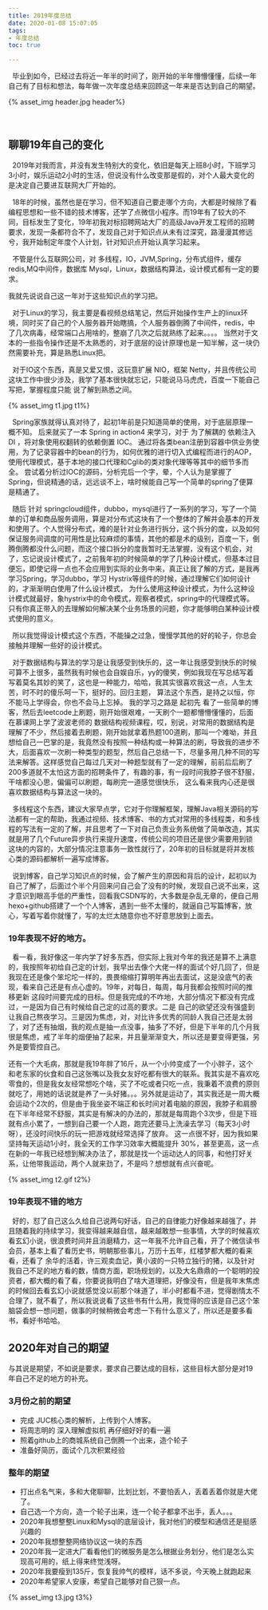 ```yaml
---
title: 2019年度总结
date: 2020-01-08 15:07:05
tags: 
- 年度总结
toc: true

---
```


 &nbsp;&nbsp;毕业到如今，已经过去将近一年半的时间了，刚开始的半年懵懵懂懂，后续一年自己有了目标和想法，每年做一次年度总结来回顾这一年来是否达到自己的期望。

{% asset_img header.jpg header%}

<!--more-->
<br/>



## **聊聊19年自己的变化**

 &nbsp;&nbsp;2019年对我而言，并没有发生特别大的变化，依旧是每天上班8小时，下班学习3小时，娱乐运动2小时的生活，但说没有什么改变那是假的，对个人最大变化的是决定自己要进互联网大厂开始的。

 &nbsp;&nbsp;18年的时候，虽然也是在学习，但不知道自己要走哪个方向，大都是时候除了看编程思想和一些不错的技术博客，还学了点微信小程序。而19年有了较大的不同，目标发生了变化，19年初我对标招聘网站大厂的高级Java开发工程师的招聘要求，发现一条都符合不了，发现自己对于知识点从未有过深究，路漫漫其修远兮，我开始制定年度个人计划，针对知识点开始认真学习起来。      

 &nbsp;&nbsp;不管是什么互联网公司，对 多线程，IO，JVM,Spring，分布式组件，缓存redis,MQ中间件，数据库 Mysql，Linux，数据结构算法，设计模式都有一定的要求。

我就先说说自己这一年对于这些知识点的学习把。

 &nbsp;&nbsp;对于Linux的学习，我主要是看视频总结笔记，然后开始操作生产上的linux环境，同时买了自己的个人服务器开始瞎搞，个人服务器倒腾了中间件，redis，中了几次病毒，经常端口占用啥的，整崩了几次之后就熟练了起来。。。。 当然对于文本的一些指令操作还是不太熟悉的，对于底层的设计原理也是一知半解，这一块仍然需要补充，算是熟悉Linux把。



 &nbsp;&nbsp;对于IO这个东西，真是又爱又恨，这玩意扩展 NIO，框架 Netty，并且传统公司这块工作中很少涉及，我学了基本很快就忘记，只能说马马虎虎，百度一下能自己写把，掌握程度只能 说了解到熟悉之间。

{% asset_img t1.jpg t1%}



 &nbsp;&nbsp;Spring家族就得认真对待了，起初1年前是只知道简单的使用，对于底层原理一概不知。  后来就买了一本 Spring in action4 来学习，对于 为了解耦的 依赖注入 DI ，将对象使用权翻转的依赖倒置 IOC。 通过将各类bean注册到容器中供业务使用，为了记录容器中的bean的行为，如何优雅的进行切入式编程而进行的AOP，使用代理模式，基于本地的接口代理和Cglib的类对象代理等等其中的细节多而全。 尝试着分析过IOC的源码，分析完后一个字，晕，个人认为是掌握了Spring，但说精通的话，远远谈不上，啥时候能自己写一个简单的spring了便算是精通了。



 &nbsp;&nbsp;随后 针对 springcloud组件，dubbo，mysql进行了一系列的学习，写了一个简单的订单和商品服务调用，算是对分布式这块有了一个整体的了解并会基本的开发和使用了。个人觉得分布式，难的是针对业务进行拆分，这个拆分的度，以及如何保证服务间调度的可用性是比较麻烦的事情，其他的都是术的级别，百度一下，倒腾倒腾都没什么问题，而这个接口拆分的度我暂时无法掌握，没有这个机会，对了，忘记说设计模式了，之前我年初的时候简单的学了几种设计模式，但基本过目便忘，即使记得一点也不会应用到实际的业务中来，真正让我了解的方式，是我再学习Spring，学习dubbo，学习 Hystrix等组件的时候，通过理解它们如何设计的，才渐渐明白使用了什么设计模式， 为什么使用这种设计模式，为什么这种设计模式就最好，象hystrix中的命令模式，观察者模式，spring中的代理模式等。 只有你真正带入的去理解如何解决某个业务场景的问题，你才能够明白某种设计模式使用的意义。

  &nbsp;&nbsp;所以我觉得设计模式这个东西，不能操之过急，慢慢学其他的好的轮子，你总会接触并理解一些好的设计模式。



  &nbsp;&nbsp;对于数据结构与算法的学习是让我感受到快乐的，这一年让我感受到快乐的时候可算不上很多，虽然我有时候也会自娱自乐，yy的傻笑，例如我现在写总结写着写着莫名其妙的笑了，这也是一种能力，哈哈，我其实很喜欢我这一点，人生太苦，时不时的傻乐呵一下，挺好的。回归主题， 算法这个东西，是持之以恒，你不能马上学得会，你也不会马上忘掉。 我的学习之路是  起初先 看了一些简单的博客，然后去leetcode上刷题，刚开始很艰难，一天刷个一题都懵懵懂懂的，后面在慕课网上学了波波老师的 数据结构视频课程，哎，别说，对常用的数据结构是理解了不少，然后接着去刷题，刚开始就拿着热题100道刷，那叫一个难呦，并且想给自己一巴掌的是，我竟然没有按照一种结构或一种算法的刷，导致我的进步不大，后面喜欢一次刷一种类型的题型，然后自己总结一下，尽量多用几种不同的写法来解答。这样感觉自己每过几天对一种题型就有了一定的理解，前前后后刷了200多道就不太怕这方面的招聘条件了，有趣的事，有一段时间我脖子很不舒服，干啥都没心思，偏偏可以刷题，每刷完一道感觉很快乐， 这么看来我内心还是很喜欢数据结构与算法这一块的。

 &nbsp;&nbsp;多线程这个东西，建议大家早点学，它对于你理解框架，理解Java相关源码的写法都有一定的帮助，我通过视频、技术博客、书的方式对常用的多线程类，和多线程的写法有一定的了解，并且思考了一下对自己负责业务系统做了简单改造，其实就是用了几个Future异步执行来提升速度，传统公司的项目还是很少需要用到锁这块的内容的，大部分情况注意事务一致性就行了，20年初的目标就是将并发核心类的源码都解析一遍写成博客。

 &nbsp;&nbsp;说到博客，自己学习知识点的时候，会了解产生的原因和背后的设计，起初以为自己了解了，后面过个半个月回来问自己会了没有的时候，发现自己说不出来，这才意识到眼高手低的严重性，回看我CSDN写的，大多数是杂乱无章的，便自己用hexo+github搭建了一个个人博客，遇到一些不太懂的，就逼自己写篇博客，放心，写着写着你就懂了，写的太烂太随意你也不好意思放到上面去。

  

### **19年表现不好的地方。**

 &nbsp;&nbsp;看一看，我好像这一年内学了好多东西，但实际上我对今年的我还是算不上满意的，我按照年初给自己定的计划，我早出去像个大佬一样的面试个好几回了，但是我现在还是像个笨坨坨一样的，畏畏缩缩打算明年再出去面试，这是没底气的表现，看来自己还是有点心虚的。19年，对每日，每周，每月我都会按照时间的推移更新 这段时间要完成的目标。但是我完成的不咋地，大部分情况下都没有完成过，一是因为自己有时候给自己定的过高的要求。二是 自己的欲望还没有强盛到让我自己熬夜学习。三是因为焦虑，对，对比许多优秀的同龄人我自己还是太弱了，对了还有抽烟，我的观点是抽一点没事，抽多了不好，但是下半年的几个月我很是焦虑，戒了半年的烟便抽了起来，并且量渐渐变大，所以还是要变得更强，另外是要管控自己。

   还有一个大毛病，那就是我19年胖了16斤，从一个小帅变成了一个小胖子，这个和老东家的伙食和自己这张嘴以及我女友好吃都有很大的联系。我其实是不喜欢吃零食的，但是我女友经常想吃个啥，买了不吃或者只吃一点，我秉着不浪费的原则就吃了，用她的话说就是养了一头好猪。。。另外就是运动了，其实我还是一周大概会运动个2次的，但是由于我坐姿不端正和长时间对着电脑的原因，我脖子和肩膀在下半年经常不舒服，其实是有解决的办法的，那就是每周跑个3次步，但是下班就有点小累了，一想到自己要一个人跑，跑完还要马上洗澡去学习（每天3小时呀），还没时间快乐的玩一把游戏就经常选择了放弃。 这一点很不好，因为我如果坚持每天运动1小时，我全天的工作学习效率大概能提升 30%，甚至更高，这一点在新的一年我已经想到解决办法了，那就是找一个运动达人的同事，和他打好关系，让他带我运动，两个人就来劲了，不是吗？想想就有点兴奋呢。

{% asset_img t2.gif t2%}

### **19年表现不错的地方**

 &nbsp;&nbsp;好的，怼了自己这么久给自己说两句好话，自己的自律能力好像越来越强了，并且随着我的持续学习，我变得越来越自信，越来越敢想一些事情，大学的时候喜欢看玄幻小说，很浪费时间并且消磨精力，这一年我不允许自己看，开了个微信读书会员，基本上看了看历史书，明朝那些事儿，万历十五年，红楼梦都大概的看来看，还看了 余华的活着，许三观卖血记，黄小波的一只特立独行的猪，以及针对我自己不足的地方看的数，情商方面，职场规划的，以及大名鼎鼎的一个聪明的投资者，都大概的看了看，你要说我明白了啥大道理把，好像没有，但是我年末焦虑的时候回去看玄幻小说就感觉没以前那个味道了，半小时都看不进，觉得剧情太不合理了，就不看了，所以我说说看了这些书有什么用，我觉得的应该是自己这个笨脑袋会想一想问题，做事的时候稍微会考虑一下有什么意义了，所以还是要多看书，看好书哈哈。



## **2020年对自己的期望**

​          与其说是期望，不如说是要求，要求自己要达成的目标，这些目标大部分是对19年自己不足的地方的补充。

### **3月份之前的期望**

- 完成 JUC核心类的解析，上传到个人博客。
- 将周志明的 深入理解虚拟机 再仔细好好的看一遍
- 照着github上的商城系统自己倒腾一个出来，造个轮子
- 准备好简历，面试个几次积累经验



### **整年的期望**

- 打出点名气来，多和大佬聊聊，比划比划，不要怕丢人，丢着丢着你就是大佬了。
- 自己选一个方向，造一个轮子出来，连一个轮子都拿不出手，丢人。。。
- 2020年我想整整Linux和Mysql的底层设计，我对他们的模型和通信还是挺感兴趣的
- 2020年我想整整网络协议这一块的东西
- 2020年我一定进大厂看看他们的微服务是怎么根据业务划分，他们是怎么实现高可用的，纸上得来终觉浅呀。
- 2020年我要瘦到135斤，恢复我帅气的模样，话不多说，今天晚上就跑起来
- 2020年希望家人安康，希望自己能够对自己狠一点。

{% asset_img t3.jpg t3%}
